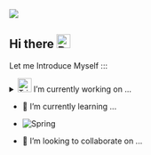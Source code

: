 

<img src="https://capsule-render.vercel.app/api?type=cylinder&color=gradient&customColorList=0,1&height=120&section=header&text=WelCome&desc=to%20Young%20Eun%20Hub&fontSize=40&descSize=20&descAlignY=75&animation=fadeIn" />

## Hi there  <img src="https://raw.githubusercontent.com/Tarikul-Islam-Anik/Animated-Fluent-Emojis/master/Emojis/Activities/Party%20Popper.png" alt="Party Popper" width="25" height="25" />

Let me Introduce Myself :::

<details>
 <summary>
   <img src="https://raw.githubusercontent.com/Tarikul-Islam-Anik/Animated-Fluent-Emojis/master/Emojis/Symbols/Triangular%20Flag.png" alt="Triangular Flag" width="25" height="25" /> I’m currently working on ...
 </summary>
  <br>

  ![Apache Kafka](https://img.shields.io/badge/Apache%20Kafka-000?style=for-the-badge&logo=apachekafka)
  ![Linux](https://img.shields.io/badge/Linux-FCC624?style=for-the-badge&logo=linux&logoColor=black) 
  ![MySQL](https://img.shields.io/badge/mysql-%2300f.svg?style=for-the-badge&logo=mysql&logoColor=white)
  ![Kubernetes](https://img.shields.io/badge/kubernetes-%23326ce5.svg?style=for-the-badge&logo=kubernetes&logoColor=white)
  ![Java](https://img.shields.io/badge/java-%23ED8B00.svg?style=for-the-badge&logo=openjdk&logoColor=white)
  ![Ansible](https://img.shields.io/badge/ansible-%231A1918.svg?style=for-the-badge&logo=ansible&logoColor=white)
  ![Grafana](https://img.shields.io/badge/grafana-%23F46800.svg?style=for-the-badge&logo=grafana&logoColor=white)
  ![Prometheus](https://img.shields.io/badge/Prometheus-E6522C?style=for-the-badge&logo=Prometheus&logoColor=white)
</details>

- 🌱 I’m currently learning ...

-   ![Spring](https://img.shields.io/badge/spring-%236DB33F.svg?style=for-the-badge&logo=spring&logoColor=white)
- 👯 I’m looking to collaborate on ...
